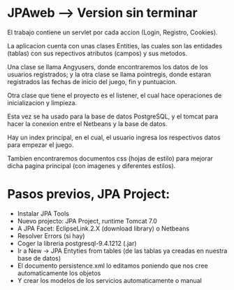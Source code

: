 # JPAweb --> Version sin terminar
El trabajo contiene un servlet por cada accion (Login, Registro, Cookies).

La aplicacion cuenta con unas clases Entities, las cuales son las entidades (tablas) con sus repectivos atributos (campos) y sus metodos. 

Una clase se llama Angyusers, donde encontraremos los datos de los usuarios registrados; y la otra clase se llama pointregis, donde estaran registrados las fechas de inicio del juego, fin y puntuacion.

Otra clase que tiene el proyecto es el listener, el cual hace operaciones de inicializacion y limpieza.

Esta vez se ha usado para la base de datos PostgreSQL, y el tomcat para hacer la conexion entre el Netbeans y la base de datos.

Hay un index principal, en el cual, el usuario ingresa los respectivos datos para empezar el juego.

Tambien encontraremos documentos css (hojas de estilo) para mejorar dicha pagina principal (con imagenes y diferentes estilos).

# Pasos previos, JPA Project:
- Instalar JPA Tools
- Nuevo projecto: JPA Project, runtime Tomcat 7.0
- A JPA Facet: EclipseLink.2.X (download library) o Netbeans
- Resolver Errors (si hay)
- Coger la libreria postgresql-9.4.1212 (.jar)
- Ir a New -> JPA Entyties from tables (de las tablas ya creadas en nuestra base de datos)
- El documento persistence.xml lo editamos poniendo que nos cree automaticamente los objetos
- Y crear los modelos de los servicios automaticamente o manual
